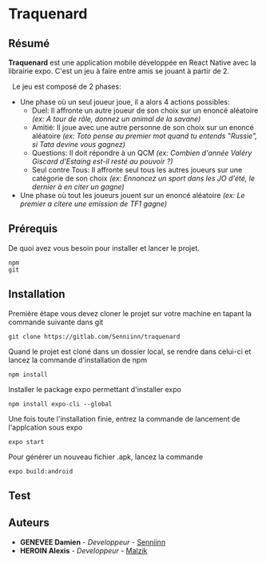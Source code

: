 # Traquenard

## Résumé

**Traquenard** est une application mobile développée en React Native avec la librairie expo.
C'est un jeu à faire entre amis se jouant à partir de 2.

&nbsp;
Le jeu est composé de 2 phases: 
- Une phase où un seul joueur joue, il a alors 4 actions possibles:
    - Duel: Il affronte un autre joueur de son choix sur un enoncé aléatoire _(ex: A tour de rôle, donnez un animal de la savane)_
    - Amitié: Il joue avec une autre personne de son choix sur un enoncé aléatoire _(ex: Toto pense au premier mot quand tu entends "Russie", si Tata devine vous gagnez)_
    - Questions: Il doit répondre à un QCM _(ex: Combien d'année Valéry Giscard d'Estaing est-il resté au pouvoir ?)_
    - Seul contre Tous: Il affronte seul tous les autres joueurs sur une catégorie de son choix _(ex: Ennoncez un sport dans les JO d'été, le dernier à en citer un gagne)_
- Une phase où tout les joueurs jouent sur un enoncé aléatoire _(ex: Le premier a citere une emission de TF1 gagne)_

## Prérequis

De quoi avez vous besoin pour installer et lancer le projet.

```
npm
git
```

## Installation

Première étape vous devez cloner le projet sur votre machine en tapant la commande suivante dans git

`git clone https://gitlab.com/Senniinn/traquenard`

Quand le projet est cloné dans un dossier local, se rendre dans  celui-ci et lancez la commande d'installation de npm

`npm install`

Installer le package expo permettant d'installer expo

`npm install expo-cli --global`

Une fois toute l'installation finie, entrez la commande de lancement de l'applcation sous expo

```
expo start
```

Pour générer un nouveau fichier .apk, lancez la commande 
```
expo build:android
```

## Test

## Auteurs

* **GENEVEE Damien** - *Developpeur* - [Senniinn](https://gitlab.com/Senniinn)
* **HEROIN Alexis** - *Developpeur* - [Malzik](https://gitlab.com/Malzik)